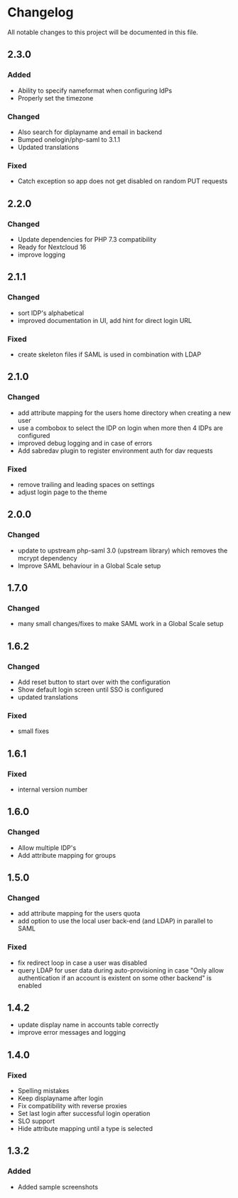# Changelog
All notable changes to this project will be documented in this file.

## 2.3.0

### Added
- Ability to specify nameformat when configuring IdPs
- Properly set the timezone

### Changed
- Also search for diplayname and email in backend
- Bumped onelogin/php-saml to 3.1.1
- Updated translations

### Fixed
- Catch exception so app does not get disabled on random PUT requests

## 2.2.0

### Changed

- Update dependencies for PHP 7.3 compatibility
- Ready for Nextcloud 16
- improve logging


## 2.1.1

### Changed

- sort IDP's alphabetical
- improved documentation in UI, add hint for direct login URL

### Fixed

- create skeleton files if SAML is used in combination with LDAP

## 2.1.0

### Changed

- add attribute mapping for the users home directory when creating a new user
- use a combobox to select the IDP on login when more then 4 IDPs are configured
- improved debug logging and in case of errors
- Add sabredav plugin to register environment auth for dav requests

### Fixed

- remove trailing and leading spaces on settings
- adjust login page to the theme

## 2.0.0

### Changed

- update to upstream php-saml 3.0 (upstream library) which removes the mcrypt dependency
- Improve SAML behaviour in a Global Scale setup


## 1.7.0

### Changed

- many small changes/fixes to make SAML work in a Global Scale setup

## 1.6.2

### Changed

- Add reset button to start over with the configuration
- Show default login screen until SSO is configured
- updated translations

### Fixed

- small fixes

## 1.6.1

### Fixed

- internal version number

## 1.6.0

### Changed

- Allow multiple IDP's
- Add attribute mapping for groups

## 1.5.0

### Changed

- add attribute mapping for the users quota
- add option to use the local user back-end (and LDAP) in parallel to SAML

### Fixed

- fix redirect loop in case a user was disabled
- query LDAP for user data during auto-provisioning in case "Only allow authentication if an account is existent on some other backend" is enabled

## 1.4.2

- update display name in accounts table correctly
- improve error messages and logging

## 1.4.0

### Fixed

- Spelling mistakes
- Keep displayname after login
- Fix compatibility with reverse proxies
- Set last login after successful login operation
- SLO support
- Hide attribute mapping until a type is selected

## 1.3.2

### Added

- Added sample screenshots
